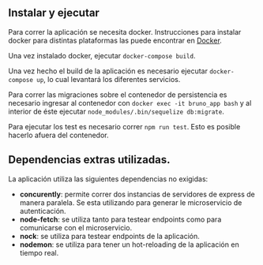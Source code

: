 ## Instalar y ejecutar

Para correr la aplicación se necesita docker. Instrucciones para instalar docker para distintas plataformas las puede encontrar en [Docker](https://www.docker.com/get-started).

Una vez instalado docker, ejecutar `docker-compose build`.

Una vez hecho el build de la aplicación es necesario ejecutar `docker-compose up`, lo cual levantará los diferentes servicios.

Para correr las migraciones sobre el contenedor de persistencia es necesario ingresar al contenedor con `docker exec -it bruno_app bash` y al interior de éste ejecutar `node_modules/.bin/sequelize db:migrate`.

Para ejecutar los test es necesario correr `npm run test`. Esto es posible hacerlo afuera del contenedor.

## Dependencias extras utilizadas.

La aplicación utiliza las siguientes dependencias no exigidas:

- **concurently**: permite correr dos instancias de servidores de express de manera paralela. Se esta utilizando para generar le microservicio de autenticación.
- **node-fetch**: se utiliza tanto para testear endpoints como para comunicarse con el microservicio.
- **nock**: se utiliza para testear endpoints de la aplicación.
- **nodemon**: se utiliza para tener un hot-reloading de la aplicación en tiempo real.
